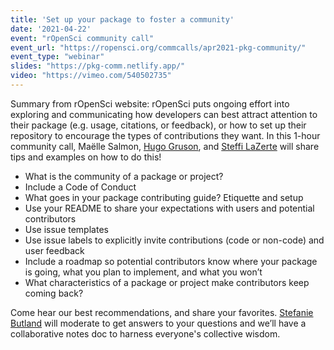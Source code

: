 ```yaml
---
title: 'Set up your package to foster a community'
date: '2021-04-22'
event: "rOpenSci community call"
event_url: "https://ropensci.org/commcalls/apr2021-pkg-community/"
event_type: "webinar"
slides: "https://pkg-comm.netlify.app/"
video: "https://vimeo.com/540502735"
---
```


Summary from rOpenSci website: 
rOpenSci puts ongoing effort into exploring and communicating how developers can best attract attention to their package (e.g. usage, citations, or feedback), or how to set up their repository to encourage the types of contributions they want. In this 1-hour community call, Maëlle Salmon, [Hugo Gruson](https://www.normalesup.org/~hgruson/), and [Steffi LaZerte](https://steffilazerte.ca/) will share tips and examples on how to do this! 

- What is the community of a package or project? 
- Include a Code of Conduct 
- What goes in your package contributing guide? Etiquette and setup
- Use your README to share your expectations with users and potential contributors
- Use issue templates
- Use issue labels to explicitly invite contributions (code or non-code) and user feedback
- Include a roadmap so potential contributors know where your package is going, what you plan to implement, and what you won’t
- What characteristics of a package or project make contributors keep coming back?

Come hear our best recommendations, and share your favorites. [Stefanie Butland](https://stefaniebutland.netlify.app/) will moderate to get answers to your questions and we’ll have a collaborative notes doc to harness everyone's collective wisdom.
